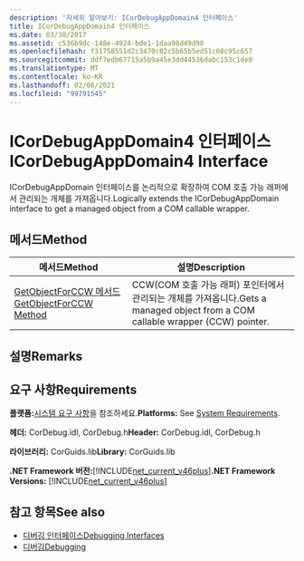 ```yaml
---
description: '자세히 알아보기: ICorDebugAppDomain4 인터페이스'
title: ICorDebugAppDomain4 인터페이스
ms.date: 03/30/2017
ms.assetid: c536b9dc-148e-4924-bde1-1daa98d49d90
ms.openlocfilehash: f31758551d2c3470c02c5b65b5ed51c08c95c657
ms.sourcegitcommit: ddf7edb67715a5b9a45e3dd44536dabc153c1de0
ms.translationtype: MT
ms.contentlocale: ko-KR
ms.lasthandoff: 02/06/2021
ms.locfileid: "99791545"
---
```

# <a name="icordebugappdomain4-interface"></a><span data-ttu-id="f8022-103">ICorDebugAppDomain4 인터페이스</span><span class="sxs-lookup"><span data-stu-id="f8022-103">ICorDebugAppDomain4 Interface</span></span>

<span data-ttu-id="f8022-104">ICorDebugAppDomain 인터페이스를 논리적으로 확장하여 COM 호출 가능 래퍼에서 관리되는 개체를 가져옵니다.</span><span class="sxs-lookup"><span data-stu-id="f8022-104">Logically extends the ICorDebugAppDomain interface to get a managed object from a COM callable wrapper.</span></span>  
  
## <a name="method"></a><span data-ttu-id="f8022-105">메서드</span><span class="sxs-lookup"><span data-stu-id="f8022-105">Method</span></span>  
  
|<span data-ttu-id="f8022-106">메서드</span><span class="sxs-lookup"><span data-stu-id="f8022-106">Method</span></span>|<span data-ttu-id="f8022-107">설명</span><span class="sxs-lookup"><span data-stu-id="f8022-107">Description</span></span>|  
|------------|-----------------|  
|[<span data-ttu-id="f8022-108">GetObjectForCCW 메서드</span><span class="sxs-lookup"><span data-stu-id="f8022-108">GetObjectForCCW Method</span></span>](icordebugappdomain4-getobjectforccw-method.md)|<span data-ttu-id="f8022-109">CCW(COM 호출 가능 래퍼) 포인터에서 관리되는 개체를 가져옵니다.</span><span class="sxs-lookup"><span data-stu-id="f8022-109">Gets a managed object from a COM callable wrapper (CCW) pointer.</span></span>|  
  
## <a name="remarks"></a><span data-ttu-id="f8022-110">설명</span><span class="sxs-lookup"><span data-stu-id="f8022-110">Remarks</span></span>  
  
## <a name="requirements"></a><span data-ttu-id="f8022-111">요구 사항</span><span class="sxs-lookup"><span data-stu-id="f8022-111">Requirements</span></span>  

 <span data-ttu-id="f8022-112">**플랫폼:**[시스템 요구 사항](../../get-started/system-requirements.md)을 참조하세요.</span><span class="sxs-lookup"><span data-stu-id="f8022-112">**Platforms:** See [System Requirements](../../get-started/system-requirements.md).</span></span>  
  
 <span data-ttu-id="f8022-113">**헤더:** CorDebug.idl, CorDebug.h</span><span class="sxs-lookup"><span data-stu-id="f8022-113">**Header:** CorDebug.idl, CorDebug.h</span></span>  
  
 <span data-ttu-id="f8022-114">**라이브러리:** CorGuids.lib</span><span class="sxs-lookup"><span data-stu-id="f8022-114">**Library:** CorGuids.lib</span></span>  
  
 <span data-ttu-id="f8022-115">**.NET Framework 버전:**[!INCLUDE[net_current_v46plus](../../../../includes/net-current-v46plus-md.md)]</span><span class="sxs-lookup"><span data-stu-id="f8022-115">**.NET Framework Versions:** [!INCLUDE[net_current_v46plus](../../../../includes/net-current-v46plus-md.md)]</span></span>  
  
## <a name="see-also"></a><span data-ttu-id="f8022-116">참고 항목</span><span class="sxs-lookup"><span data-stu-id="f8022-116">See also</span></span>

- [<span data-ttu-id="f8022-117">디버깅 인터페이스</span><span class="sxs-lookup"><span data-stu-id="f8022-117">Debugging Interfaces</span></span>](debugging-interfaces.md)
- [<span data-ttu-id="f8022-118">디버깅</span><span class="sxs-lookup"><span data-stu-id="f8022-118">Debugging</span></span>](index.md)
